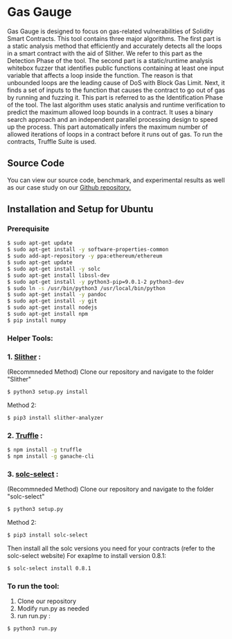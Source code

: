 # Gas Gauge

Gas Gauge is designed to focus on gas-related vulnerabilities of Solidity Smart Contracts. This tool contains three major algorithms. The first part is a static analysis method that efficiently and accurately detects all the loops in a smart contract with the aid of Slither. We refer to this part as the Detection Phase of the tool. The second part is a static/runtime analysis whitebox fuzzer that identifies public functions containing at least one input variable that affects a loop inside the function. The reason is that unbounded loops are the leading cause of DoS with Block Gas Limit. Next, it finds a set of inputs to the function that causes the contract to go out of gas by running and fuzzing it. This part is referred to as the Identification Phase of the tool. The last algorithm uses static analysis and runtime verification to predict the maximum allowed loop bounds in a contract. It uses a binary search approach and an independent parallel processing design to speed up the process. This part automatically infers the maximum number of allowed iterations of loops in a contract before it runs out of gas. To run the contracts, Truffle Suite is used.

## Source Code

You can view our source code, benchmark, and experimental results as well as our case study on our [Github repository.](https://github.com/gasgauge/gasgauge.github.io)


## Installation and Setup for Ubuntu

### Prerequisite

```bash
$ sudo apt-get update
$ sudo apt-get install -y software-properties-common
$ sudo add-apt-repository -y ppa:ethereum/ethereum
$ sudo apt-get update
$ sudo apt-get install -y solc
$ sudo apt-get install libssl-dev
$ sudo apt-get install -y python3-pip=9.0.1-2 python3-dev
$ sudo ln -s /usr/bin/python3 /usr/local/bin/python
$ sudo apt-get install -y pandoc
$ sudo apt-get install -y git
$ sudo apt-get install nodejs
$ sudo apt-get install npm
$ pip install numpy
```

### Helper Tools:

### 1. [Slither](https://github.com/crytic/slither) : 
(Recommneded Method) Clone our repository and navigate to the folder "Slither"
```bash
$ python3 setup.py install
```
Method 2:
```bash
$ pip3 install slither-analyzer
```
### 2. [Truffle](https://www.trufflesuite.com/) : 

```bash
$ npm install -g truffle
$ npm install -g ganache-cli
```

### 3. [solc-select](https://github.com/crytic/solc-select) : 
(Recommneded Method) Clone our repository and navigate to the folder "solc-select"
```bash
$ python3 setup.py
```
Method 2:

```bash
$ pip3 install solc-select
```
Then install all the solc versions you need for your contracts (refer to the solc-select website)
For exaplme to install version 0.8.1:

```bash
$ solc-select install 0.8.1
```

### To run the tool:

1. Clone our repository
2. Modify run.py as needed
3. run run.py :

```bash
$ python3 run.py
```




